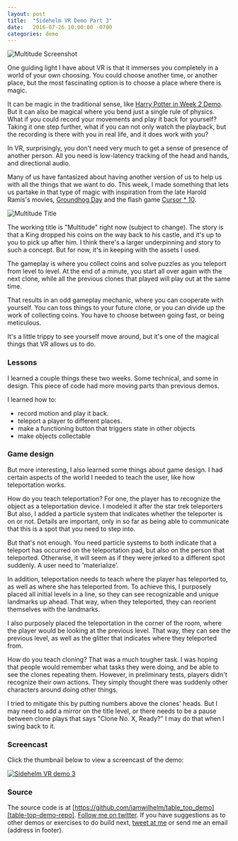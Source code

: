 ```yaml
---
layout: post
title:  "Sidehelm VR Demo Part 3"
date:   2016-07-26 10:00:00 -0700
categories: demo
---
```


![Multitude Screenshot][multitude-screenshot]

One guiding light I have about VR is that it immerses you completely in a world
of your own choosing. You could choose another time, or another place, but
the most fascinating option is to choose a place where there is magic.

It can be magic in the traditional sense, like
[Harry Potter in Week 2 Demo][demo-2]. But it can also be magical where you
bend just a single rule of physics. What if you could record your movements
and play it back for yourself? Taking it one step further, what if you can
not only watch the playback, but the recording is there with you in real
life, and it does work with you?

In VR, surprisingly, you don't need very much to get a sense of presence
of another person. All you need is low-latency tracking of the head and
hands, and directional audio.

Many of us have fantasized about having another version of us to help us
with all the things that we want to do. This week, I made something that
lets us partake in that type of magic with inspiration from the late Harold
Ramis's movies, [Groundhog Day][groundhog-day] and the flash game
[Cursor * 10][cursor*10].

![Multitude Title][multitude-title]

The working title is "Multitude" right now (subject to change). The story is
that a King dropped his coins on the way back to his castle, and it's up to
you to pick up after him. I think there's a larger underpinning and story
to such a concept. But for now, it's in keeping with the assets I used.

The gameplay is where you collect coins and solve puzzles as you teleport
from level to level. At the end of a minute, you start all over again with
the next clone, while all the previous clones that played will play out at
the same time.

That results in an odd gameplay mechanic, where you can cooperate with
yourself. You can toss things to your future clone, or you can divide up the
work of collecting coins. You have to choose between going fast, or being
meticulous.

It's a little trippy to see yourself move around, but it's one of the magical
things that VR allows us to do.

### Lessons

I learned a couple things these two weeks. Some technical, and some in design.
This piece of code had more moving parts than previous demos.

I learned how to:

- record motion and play it back.
- teleport a player to different places.
- make a functioning button that triggers state in other objects
- make objects collectable

### Game design

But more interesting, I also learned some things about game design. I had
certain aspects of the world I needed to teach the user, like how teleportation
works.

How do you teach teleportation? For one, the player has to recognize the
object as a teleportation device. I modeled it after the star trek teleporters
But also, I added a particle system that indicates whether the teleporter is
on or not. Details are important, only in so far as being able to communicate
that this is a spot that you need to step into.

But that's not enough. You need particle systems to both indicate that a
teleport has occurred on the teleportation pad, but also on the person that
teleported. Otherwise, it will seem as if they were jerked to a different
spot suddenly. A user need to 'materialize'.

In addition, teleportation needs to teach where the player has teleported
to, as well as where she has teleported from. To achieve this, I purposely
placed all initial levels in a line, so they can see recognizable and
unique landmarks up ahead. That way, when they teleported, they can reorient
themselves with the landmarks.

I also purposely placed the teleportation in the corner of the room, where the
player would be looking at the previous level. That way, they can see the
previous level, as well as the glitter that indicates where they teleported
from.

How do you teach cloning? That was a much tougher task. I was hoping that
people would remember what tasks they were doing, and be able to see the
clones repeating them. However, in preliminary tests, players didn't recognize
their own actions. They simply thought there was suddenly other characters
around doing other things.

I tried to mitigate this by putting numbers above the clones' heads. But I
may need to add a mirror on the title level, or there needs to be a pause
between clone plays that says "Clone No. X, Ready?" I may do that when
I swing back to it.

### Screencast

Click the thumbnail below to view a screencast of the demo:

[![Sidehelm VR demo 3](https://img.youtube.com/vi/asdf/0.jpg)](https://www.youtube.com/watch?v=asdf "Sidehelm VR demo 3")

### Source

The source code is at [https://github.com/iamwilhelm/table_top_demo][table-top-demo-repo].
[Follow me on twitter](https://twitter.com/iamwil). If you have suggestions as
to other demos or exercises to do build next, [tweet at me](https://twitter.com/intent/tweet?text=@iamwil%20)
or send me an email (address in footer).

[groundhog-day]: http://www.rogerebert.com/reviews/great-movie-groundhog-day-1993
[cursor*10]: http://jayisgames.com/games/cursor-10/
[demo-2]: https://iamwilhelm.github.io/blog.sidehelm.com/demo/2016/07/10/sidehelm-vr-demo-part-2.html
[multitude-screenshot]: {{site.url}}/assets/images/multitude_screenshot.jpg
[multitude-title]: {{site.url}}/assets/images/multitude_title.jpg
